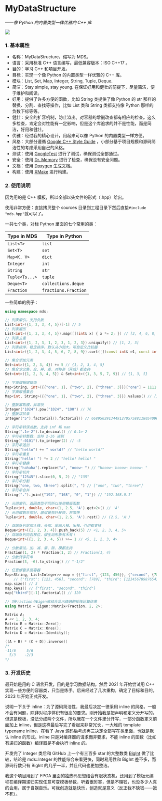 # MyDataStructure

_——像 Python 的内置类型一样优雅的 C++ 库_

![](https://img.shields.io/badge/version-1.0-blue.svg)

### 1. 基本属性

- 名称：MyDataStructure，缩写为 MDS。
- 语言：采用标准 C++ 语言编写，最低兼容版本：ISO C++17 。
- 目的：学习 C++ 和项目开发。
- 目标：实现一个像 Python 的内置类型一样优雅的 C++ 库。
- 模块：List, Set, Map, Integer, String, Tuple, Deque.
- 简洁：Stay simple, stay young. 在保证好用和健壮的前提下，尽量简洁，便于维护和阅读。
- 好用：提供了许多方便的函数，比如 String 类提供了像 Python 的 str 那样的替换、分割、查找等操作，比如 List 类和 String 类都支持像 Python 那样的负数下标等等。
- 健壮：安全的扩容机制，防止溢出。对容器的增删改查都有相应的检查。这么多检查，肯定会对性能有一定影响，但是这个库追求的并不是性能，而是简洁，好用和健壮。
- 优雅：经过我的精心设计，用起来可以像 Python 的内置类型一样方便。
- 风格：大部分遵循 [Google C++ Style Guide](https://google.github.io/styleguide/cppguide.html) ，小部分基于项目规模和源码简洁性的考虑采用自己的风格。
- 测试：使用 [GoogleTest](https://github.com/google/googletest) 进行了测试，确保测试全部通过。
- 安全：使用 [Dr. Memory](https://drmemory.org/) 进行了检查，确保没有安全问题。
- 文档：使用 [Doxygen](https://www.doxygen.nl/) 生成文档。
- 构建：使用 [XMake](https://xmake.io/) 进行构建。

### 2. 使用说明

因为用的是 C++ 模板，所以全部以头文件的形式（.hpp）给出。

使用非常方便：直接拷贝整个 sources 目录到工程目录下然后直接`#include "mds.hpp"`就可以了。

一共七个类，对标 Python 里面的七个常用的类：

| Type in MDS    | Type in Python       |
| -------------- | -------------------- |
| `List<T>`      | `list`               |
| `Set<T>`       | `set`                |
| `Map<K, V>`    | `dict`               |
| `Integer`      | `int`                |
| `String`       | `str`                |
| `Tuple<Ts...>` | `tuple`              |
| `Deque<T>`     | `collections.deque`  |
| `Fraction`     | `fractions.Fraction` |

一些简单的例子：

```cpp
using namespace mds;

// 列表索引，支持负数
List<int>({1, 2, 3, 4, 5})[-1] // 5
// 列表遍历
List<int>({1, 2, 3, 4, 5}).map([](int& x) { x *= 2; }) // [2, 4, 6, 8, 10]
// 列表去重
List<int>({1, 2, 3, 1, 2, 3, 1, 2, 3}).uniquify() // [1, 2, 3]
// 列表排序，稳定排序，默认从小到大，可自定义比较器
List<int>({1, 2, 3, 4, 5, 6, 7, 8, 9}).sort([](const int& e1, const int& e2) { return e1 > e2; }) // [9, 8, 7, 6, 5, 4, 3, 2, 1]

// 集合添加元素
Set<int>({1, 2, 3, 4}) += 5 // {1, 2, 3, 4, 5}
// 集合求交集，交、并、差、对称差（异或）都支持
Set<int>({1, 2, 3, 4, 5}) & Set<int>({1, 3, 5, 7, 9}) // {1, 3, 5}

// 字典根据键赋值
Map<String, int>({{"one", 1}, {"two", 2}, {"three", 3}})["one"] = 1111 // {"one": 1111, "two": 2, "three": 3}
// 字典取值集合
Map<int, String>({{"one", 1}, {"two", 2}, {"three", 3}}).values() // {1, 2, 3}

// 整数幂取模，非常快
Integer("1024").pow("1024", "100") // 76
// 整数求阶乘
Integer("5").factorial().factorial() // 668950291344912705758811805409037258675274633313802981029567135230163355...

// 字符串转浮点数，支持 inf 和 nan
String(".1e-2").to_decimal() // 0.1e-2
// 字符串转整数，支持 2-36 进制
String("-0101").to_integer(2) // -5
// 字符串追加
String("hello") += " world!" // "hello world!"
// 字符串重复
String("hello! ") *= 2 // "hello! hello! "
// 字符串替换
String("hahaha").replace("a", "ooow~ ") // "hooow~ hooow~ hooow~ "
// 字符串切片
String("12345").slice(0, 5, 2) // "135"
// 字符串分割
String("one, two, three").split(", ") // ["one", "two", "three"]
// 字符串合并
String(".").join({"192", "168", "0", "1"}) // "192.168.0.1"

// 元组索引，返回类型不同所以使用模板函数
Tuple<int, double, char>(1, 2.5, 'A').get<2>() // 'A'
// 元组取剩余部分，底层是指针转换，非常快
Tuple<int, double, char>(1, 2.5, 'A').rest() // (2.5, 'A')

// 双端队列尾部入栈，头部、尾部入栈、出栈、引用都支持
Deque<int>({1, 2, 3, 4}).push_back(5) // <1, 2, 3, 4, 5>
// 双端队列向右移位，很生动形象有木有！
Deque<int>({1, 2, 3, 4, 5}) >>= 1 // <5, 1, 2, 3, 4>

// 分数乘法，加、减、乘、除、模都支持
Fraction(1, 2) * Fraction(1, 2) // Fraction(1, 4)
// 分数转字符串
Fraction(3, -6).to_string() // "-1/2"

// 任意嵌套多层容器
Map<String, List<Integer>> map = {{"first", {123, 456}}, {"second", {789}}, {"second", {0}}, {"third", {"12345678987654321", 5}}}
    // {"first": [123, 456], "second": [789], "third": [12345678987654321, 5]}
map.size() // 3
map.keys() // {"first", "second", "third"}
map["third"][-1].factorial() // 120

// 将Fraction与Eigen库结合显示精确的矩阵运算结果
using Matrix = Eigen::Matrix<Fraction, 2, 2>;

Matrix A;
A << 1, 2, 3, 4;
Matrix B = Matrix::Zero();
Matrix C = Matrix::Ones();
Matrix D = Matrix::Identity();

((A + B) * (C + D)).inverse()
/*
-11/6     5/6
  5/3    -2/3
*/
```

### 3. 开发历史

最开始是用的 C 语言开发，目的是学习数据结构。然后 2021 年开始尝试用 C++ 实现一些方便的容器类，只当是练手。后来经过了几次重构，确定了目标和目的，2023 年开始正式开发。

说明一下关于 inline：为了源码简洁性，我最后决定一律采用 inline 的风格。一般不会有问题，除非对程序体积有很高的要求。刚开始我是把声明和定义分开写的，但这是模板，没法分成两个文件，所以我在一个文件里分开写，一部分函数定义前面加上 inline，但是这样最后写完了看起来非常冗长，一大堆的 template typename inline，在看了 Java 源码后考虑再三决定全部写在类里面，也就是默认 inline 的形式。inline 只是对编译器的请求而非要求，不能 inline 的函数（比如有递归的函数）编译器是不会执行 inline 的。

开发完了 Integer 类后和 GitHub 上一个有三百多 star 的大整数类 [BigInt](https://github.com/faheel/BigInt) 做了比较，结论是 mds::Integer 的性能综合来看更快，同时易用性和 BigInt 差不多，而源码行数只有 BigInt 的几乎一半，并且代码也更加整洁。

我这个项目用到了 FPGA 里面的独热码思想结合有限状态机，还用到了模板元编程在编译期递归实现任意可变模板参数，听着很厉害，但是不赚钱，也没多少人真的会用，属于自娱自乐。可我创造就是快乐，创造就是意义（反正我不缺钱——饿不死）。
